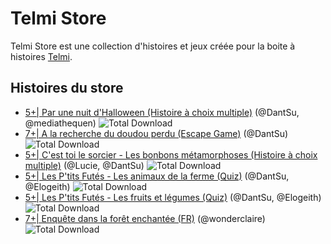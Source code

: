 # Telmi Store

Telmi Store est une collection d'histoires et jeux créée pour la boite à histoires [Telmi](https://telmi.fr).

## Histoires du store

- [5+| Par une nuit d'Halloween (Histoire à choix multiple)](https://github.com/telmi-store/par-une-nuit-d-halloween) (@DantSu, @mediathequen) ![Total Download](https://img.shields.io/github/downloads/telmi-store/par-une-nuit-d-halloween/total.svg)
- [7+| A la recherche du doudou perdu (Escape Game)](https://github.com/telmi-store/a-la-recherche-du-doudou-perdu) (@DantSu) ![Total Download](https://img.shields.io/github/downloads/telmi-store/a-la-recherche-du-doudou-perdu/total.svg)
- [5+| C'est toi le sorcier - Les bonbons métamorphoses (Histoire à choix multiple)](https://github.com/telmi-store/c-est-toi-le-sorcier-les-bonbons-metamorphoses) (@Lucie, @DantSu) ![Total Download](https://img.shields.io/github/downloads/telmi-store/c-est-toi-le-sorcier-les-bonbons-metamorphoses/total.svg)
- [5+| Les P'tits Futés - Les animaux de la ferme (Quiz)](https://github.com/telmi-store/les-ptits-futes-quiz-les-animaux-de-la-ferme) (@DantSu, @Elogeith) ![Total Download](https://img.shields.io/github/downloads/telmi-store/les-ptits-futes-quiz-les-animaux-de-la-ferme/total.svg)
- [5+| Les P'tits Futés - Les fruits et légumes (Quiz)](https://github.com/telmi-store/les-ptits-futes-quiz-les-fruits-et-legumes) (@DantSu, @Elogeith) ![Total Download](https://img.shields.io/github/downloads/telmi-store/les-ptits-futes-quiz-les-fruits-et-legumes/total.svg)
- [7+| Enquête dans la forêt enchantée (FR)](https://github.com/telmi-store/enquete-dans-la-foret-enchantee) (@wonderclaire) ![Total Download](https://img.shields.io/github/downloads/telmi-store/enquete-dans-la-foret-enchantee/total.svg)
